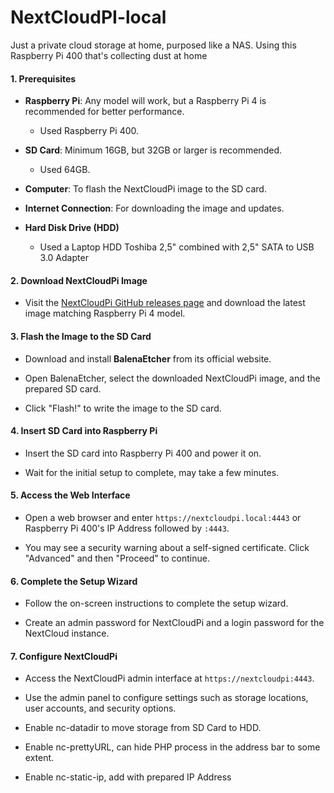 # NextCloudPI-local
Just a private cloud storage at home, purposed like a NAS. Using this Raspberry Pi 400 that's collecting dust at home
 

#### 1. Prerequisites 

- **Raspberry Pi**: Any model will work, but a Raspberry Pi 4 is recommended for better performance.
     - Used Raspberry Pi 400.

- **SD Card**: Minimum 16GB, but 32GB or larger is recommended.
     - Used 64GB.

- **Computer**: To flash the NextCloudPi image to the SD card. 

- **Internet Connection**: For downloading the image and updates.

- **Hard Disk Drive (HDD)**
     - Used a Laptop HDD Toshiba 2,5" combined with 2,5" SATA to USB 3.0 Adapter


  
#### 2. Download NextCloudPi Image 

- Visit the [NextCloudPi GitHub releases page](https://help.nextcloud.com/t/how-to-install-nextcloudpi/126308) and download the latest image matching Raspberry Pi 4 model. 

 

#### 3. Flash the Image to the SD Card 

- Download and install **BalenaEtcher** from its official website. 

- Open BalenaEtcher, select the downloaded NextCloudPi image, and the prepared SD card. 

- Click "Flash!" to write the image to the SD card. 

 

#### 4. Insert SD Card into Raspberry Pi 

- Insert the SD card into Raspberry Pi 400 and power it on. 

- Wait for the initial setup to complete, may take a few minutes. 

 

#### 5. Access the Web Interface 

- Open a web browser and enter `https://nextcloudpi.local:4443` or Raspberry Pi 400's IP Address followed by `:4443`. 

- You may see a security warning about a self-signed certificate. Click "Advanced" and then "Proceed" to continue. 

 

#### 6. Complete the Setup Wizard 

- Follow the on-screen instructions to complete the setup wizard. 

- Create an admin password for NextCloudPi and a login password for the NextCloud instance. 

 

#### 7. Configure NextCloudPi 

- Access the NextCloudPi admin interface at `https://nextcloudpi:4443`. 

- Use the admin panel to configure settings such as storage locations, user accounts, and security options.

- Enable nc-datadir to move storage from SD Card to HDD.
- Enable nc-prettyURL, can hide PHP process in the address bar to some extent.
- Enable nc-static-ip, add with prepared IP Address

  


 
